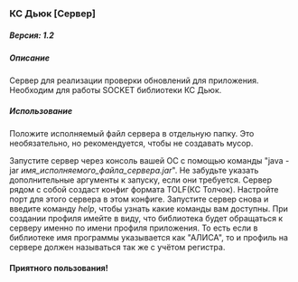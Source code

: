 ### **КС Дьюк [Сервер]**

##### Версия: 1.2
##### Описание
Сервер для реализации проверки обновлений для приложения.
Необходим для работы SOCKET библиотеки КС Дьюк.

##### Использование
Положите исполняемый файл сервера в отдельную папку. Это необязательно, но рекомендуется, чтобы не создавать мусор.

Запустите сервер через консоль вашей ОС с помощью команды "java -jar _имя_исполняемого_файла_сервера.jar_". Не забудьте указать дополнительные аргументы к запуску, если они требуется. Сервер рядом с собой создаст конфиг формата TOLF(КС Толчок). Настройте порт для этого сервера в этом конфиге. Запустите сервер снова и введите команду _help_, чтобы узнать какие команды вам доступны. При создании профиля имейте в виду, что библиотека будет обращаться к серверу именно по имени профиля приложения. То есть если в библиотеке имя программы указывается как "АЛИСА", то и профиль на сервере должен называться так же с учётом регистра.

#### Приятного пользования!